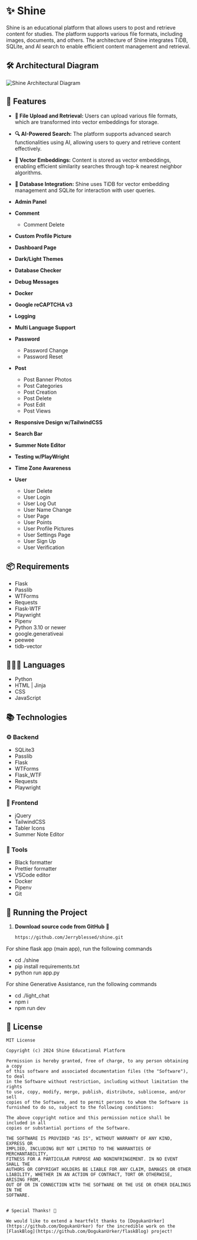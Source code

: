 # ✨ Shine

Shine is an educational platform that allows users to post and retrieve content for studies. The platform supports various file formats, including images, documents, and others. The architecture of Shine integrates TiDB, SQLite, and AI search to enable efficient content management and retrieval.

## 🛠 Architectural Diagram

![Shine Architectural Diagram](https://i.ibb.co/LvZR3jC/shine-architectural-diagram.png)

## 🌟 Features

- **📁 File Upload and Retrieval:** Users can upload various file formats, which are transformed into vector embeddings for storage.
- **🔍 AI-Powered Search:** The platform supports advanced search functionalities using AI, allowing users to query and retrieve content effectively.
- **🔢 Vector Embeddings:** Content is stored as vector embeddings, enabling efficient similarity searches through top-k nearest neighbor algorithms.
- **💾 Database Integration:** Shine uses TiDB for vector embedding management and SQLite for interaction with user queries.

- **Admin Panel**
- **Comment**
  - Comment Delete
- **Custom Profile Picture**
- **Dashboard Page**
- **Dark/Light Themes**
- **Database Checker**
- **Debug Messages**
- **Docker**
- **Google reCAPTCHA v3**
- **Logging**
- **Multi Language Support**
- **Password**
  - Password Change
  - Password Reset
- **Post**
  - Post Banner Photos
  - Post Categories
  - Post Creation
  - Post Delete
  - Post Edit
  - Post Views
- **Responsive Design w/TailwindCSS**
- **Search Bar**
- **Summer Note Editor**
- **Testing w/PlayWright**
- **Time Zone Awareness**
- **User**
  - User Delete
  - User Login
  - User Log Out
  - User Name Change
  - User Page
  - User Points
  - User Profile Pictures
  - User Settings Page
  - User Sign Up
  - User Verification

## 📦 Requirements

- Flask
- Passlib
- WTForms
- Requests
- Flask-WTF
- Playwright
- Pipenv
- Python 3.10 or newer
- google.generativeai
- peewee
- tidb-vector


## 🧑🏻‍💻 Languages

- Python
- HTML | Jinja
- CSS
- JavaScript

## 📚 Technologies

### ⚙️ Backend

- SQLite3
- Passlib
- Flask
- WTForms
- Flask_WTF
- Requests
- Playwright

### 🔮 Frontend

- jQuery
- TailwindCSS
- Tabler Icons
- Summer Note Editor

### 🔨 Tools

- Black formatter
- Prettier formatter
- VSCode editor
- Docker
- Pipenv
- Git

## 🚦 Running the Project

1. **Download source code from GitHub** 💾
   ```bash
   https://github.com/Jerryblessed/shine.git

   
For shine flask app (main app), run the following commands

-   cd ./shine
-   pip install requirements.txt
-   python run app.py


 For shine Generative Assistance, run the following commands
-   cd ./light_chat
-   npm i
-   npm run dev
   
## 📜 License

```text
MIT License

Copyright (c) 2024 Shine Educational Platform

Permission is hereby granted, free of charge, to any person obtaining a copy
of this software and associated documentation files (the "Software"), to deal
in the Software without restriction, including without limitation the rights
to use, copy, modify, merge, publish, distribute, sublicense, and/or sell
copies of the Software, and to permit persons to whom the Software is
furnished to do so, subject to the following conditions:

The above copyright notice and this permission notice shall be included in all
copies or substantial portions of the Software.

THE SOFTWARE IS PROVIDED "AS IS", WITHOUT WARRANTY OF ANY KIND, EXPRESS OR
IMPLIED, INCLUDING BUT NOT LIMITED TO THE WARRANTIES OF MERCHANTABILITY,
FITNESS FOR A PARTICULAR PURPOSE AND NONINFRINGEMENT. IN NO EVENT SHALL THE
AUTHORS OR COPYRIGHT HOLDERS BE LIABLE FOR ANY CLAIM, DAMAGES OR OTHER
LIABILITY, WHETHER IN AN ACTION OF CONTRACT, TORT OR OTHERWISE, ARISING FROM,
OUT OF OR IN CONNECTION WITH THE SOFTWARE OR THE USE OR OTHER DEALINGS IN THE
SOFTWARE.


# Special Thanks! 🎉

We would like to extend a heartfelt thanks to [DogukanUrker](https://github.com/DogukanUrker) for the incredible work on the [FlaskBlog](https://github.com/DogukanUrker/flaskBlog) project!
